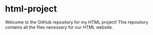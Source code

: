 # html-project

Welcome to the GitHub repository for my HTML project! This repository contains all the files necessary for our HTML website.
